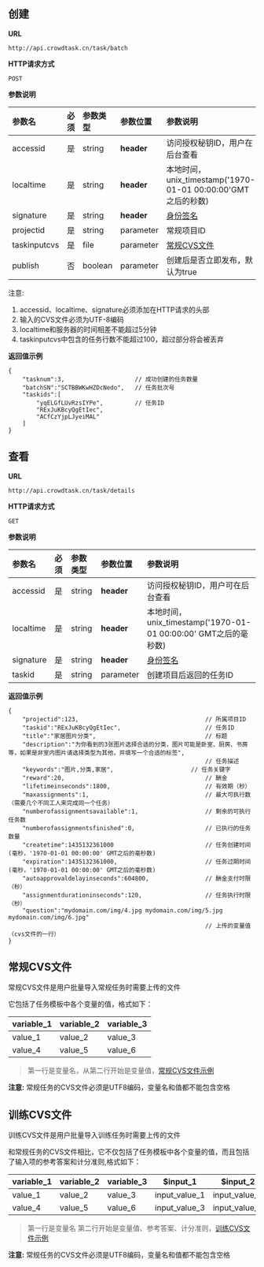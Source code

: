 
## 创建

**URL**
```  
http://api.crowdtask.cn/task/batch
```
   
**HTTP请求方式**
```
POST
```

**参数说明**

|参数名|必须|参数类型|参数位置|参数说明|
|:---|:---|:---|:---|:---|
|accessid|是|string|**header**|访问授权秘钥ID，用户在后台查看|
|localtime|是|string|**header**|本地时间，unix_timestamp('1970-01-01 00:00:00'GMT之后的秒数)|
|signature|是|string|**header**|[身份签名](../api/index.md#signature)|
|projectid|是|string|parameter|常规项目ID|  
|taskinputcvs|是|file|parameter|[常规CVS文件](../api/task_create.md#cvs)|  
|publish|否|boolean|parameter|创建后是否立即发布，默认为true|  

注意:

1. accessid、localtime、signature必须添加在HTTP请求的头部
2. 输入的CVS文件必须为UTF-8编码
3. localtime和服务器的时间相差不能超过5分钟
4. taskinputcvs中包含的任务行数不能超过100，超过部分将会被丢弃

**返回值示例**
```
{
	"tasknum":3,					// 成功创建的任务数量
    "batchSN":"SCTBBWKwHZDcNedo",	// 任务批次号
    "taskids":[						
        "yqELGfLUvRzsIYPe",			// 任务ID
		"RExJuKBcyQgEtIec",
		"ACfCzYjpLJyeiMAL"
    ]
}
```


## 查看

**URL**
```  
http://api.crowdtask.cn/task/details
```
   
**HTTP请求方式**
```
GET
```

**参数说明**

|参数名|必须|参数类型|参数位置|参数说明|
|:---|:---|:---|:---|:---|
|accessid|是|string|**header**|访问授权秘钥ID，用户可在后台查看|
|localtime|是|string|**header**|本地时间，unix_timestamp('1970-01-01 00:00:00' GMT之后的毫秒数)|
|signature|是|string|**header**|[身份签名](../api/index.md#signature)|
|taskid|是|string|parameter|创建项目后返回的任务ID|  

**返回值示例**
```
{
	"projectid":123,									// 所属项目ID
	"taskid":"RExJuKBcyQgEtIec",						// 任务ID
	"title":"家居图片分类",								// 标题
    "description":"为你看到的3张图片选择合适的分类，图片可能是卧室、厨房、书房等，如果是非室内图片请选择类型为其他，并填写一个合适的标签",
														// 任务描述
	"keywords":"图片,分类,家居",						// 任务关键字
	"reward":20,										// 酬金
	"lifetimeinseconds":1800,							// 有效期（秒）
	"maxassignments":1,									// 最大可执行数（需要几个不同工人来完成同一个任务）
	"numberofassignmentsavailable":1,					// 剩余的可执行任务数
	"numberofassignmentsfinished":0,					// 已执行的任务数量
	"createtime":1435132361000							// 任务创建时间(毫秒，'1970-01-01 00:00:00' GMT之后的毫秒数)
	"expiration":1435132361000,							// 任务过期时间(毫秒，'1970-01-01 00:00:00' GMT之后的毫秒数)
	"autoapprovaldelayinseconds":604800,				// 酬金支付时限（秒）
	"assignmentdurationinseconds":120,					// 任务执行时限（秒）
    "question":"mydomain.com/img/4.jpg mydomain.com/img/5.jpg mydomain.com/img/6.jpg"
														// 上传的变量值（cvs文件的一行）
}
```






## 常规CVS文件

常规CVS文件是用户批量导入常规任务时需要上传的文件

它包括了任务模板中各个变量的值，格式如下：

| variable_1 | variable_2| variable_3 |
| ------------ | ------------- | ------------ |
| value_1 | value_2 | value_3 |
| value_4 | value_5 | value_6 |

>第一行是变量名，从第二行开始是变量值，[常规CVS文件示例](/resource/sample.cvs)

**注意:** 常规任务的CVS文件必须是UTF8编码，变量名和值都不能包含空格


## 训练CVS文件

训练CVS文件是用户批量导入训练任务时需要上传的文件

和常规任务的CVS文件相比，它不仅包括了任务模板中各个变量的值，而且包括了输入项的参考答案和计分准则,格式如下：

| variable_1 | variable_2| variable_3 | $input_1 | $input_2 | $validator|
| ------------ | ------------- | ------------ |------------ |------------ |------------ |
| value_1 | value_2 | value_3 |input_value_1|input_value_2|input_1#equals#1;input_2#biggerThan#3|
| value_4 | value_5 | value_6 |input_value_3|input_value_4|input_1#noEquals#2;input_2#lessThan#4|

>第一行是变量名
>第二行开始是变量值、参考答案、计分准则，[训练CVS文件示例](/resource/trainingsample.cvs)

**注意:** 常规任务的CVS文件必须是UTF8编码，变量名和值都不能包含空格



